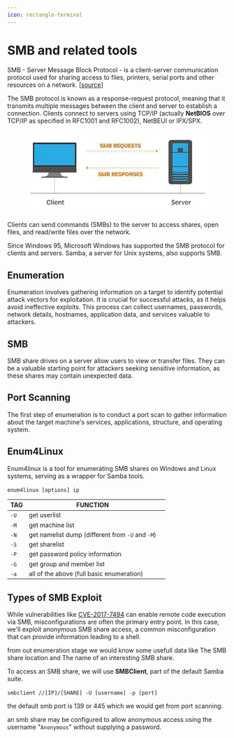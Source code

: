 ```yaml
---
icon: rectangle-terminal
---
```


# SMB and related tools

SMB - Server Message Block Protocol - is a client-server communication protocol used for sharing access to files, printers, serial ports and other resources on a network. \[[source](https://searchnetworking.techtarget.com/definition/Server-Message-Block-Protocol)]

The SMB protocol is known as a response-request protocol, meaning that it transmits multiple messages between the client and server to establish a connection. Clients connect to servers using TCP/IP (actually **NetBIOS** over TCP/IP as specified in RFC1001 and RFC1002), NetBEUI or IPX/SPX.

<figure><img src="../.gitbook/assets/image (62).png" alt=""><figcaption></figcaption></figure>

Clients can send commands (SMBs) to the server to access shares, open files, and read/write files over the network.

Since Windows 95, Microsoft Windows has supported the SMB protocol for clients and servers. Samba, a server for Unix systems, also supports SMB.

## Enumeration

Enumeration involves gathering information on a target to identify potential attack vectors for exploitation. It is crucial for successful attacks, as it helps avoid ineffective exploits. This process can collect usernames, passwords, network details, hostnames, application data, and services valuable to attackers.

## SMB

SMB share drives on a server allow users to view or transfer files. They can be a valuable starting point for attackers seeking sensitive information, as these shares may contain unexpected data.

## Port Scanning

The first step of enumeration is to conduct a port scan to gather information about the target machine's services, applications, structure, and operating system.

## Enum4Linux

Enum4linux is a tool for enumerating SMB shares on Windows and Linux systems, serving as a wrapper for Samba tools.

`enum4linux [options] ip`

<table><thead><tr><th>TAG</th><th>FUNCTION</th><th data-hidden></th></tr></thead><tbody><tr><td><code>-U</code></td><td>get userlist</td><td></td></tr><tr><td><code>-M</code></td><td>get machine list</td><td></td></tr><tr><td><code>-N</code></td><td>get namelist dump (different from <code>-U</code> and <code>-M</code>)</td><td></td></tr><tr><td><code>-S</code></td><td>get sharelist</td><td></td></tr><tr><td><code>-P</code></td><td>get password policy information</td><td></td></tr><tr><td><code>-G</code></td><td>get group and member list</td><td></td></tr><tr><td><code>-a</code></td><td>all of the above (full basic enumeration)</td><td></td></tr></tbody></table>

## Types of SMB Exploit

While vulnerabilities like [CVE-2017-7494](https://www.cvedetails.com/cve/CVE-2017-7494/) can enable remote code execution via SMB, misconfigurations are often the primary entry point. In this case, we'll exploit anonymous SMB share access, a common misconfiguration that can provide information leading to a shell.

from out enumeration stage we would know some usefull data like The SMB share location and The name of an interesting SMB share.

To access an SMB share, we will use **SMBClient**, part of the default Samba suite.

`smbclient //[IP]/[SHARE] -U [username] -p [port]`

the default smb port is 139 or 445 which we would get from port scanning.

an smb share may be configured to allow anonymous access using the username "`Anonymous`" without supplying a password.

